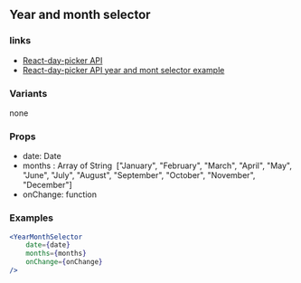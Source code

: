 ## Year and month selector

### links

-   [React-day-picker API](http://react-day-picker.js.org/api/DayPicker)
-   [React-day-picker API year and mont selector example](http://react-day-picker.js.org/examples/elements-year-navigation/)

### Variants

none

### Props

-   date: Date
-   months : Array of String  ["January", "February", "March", "April", "May", "June", "July", "August", "September", "October", "November", "December"]
-   onChange: function

### Examples

```jsx
<YearMonthSelector
    date={date}
    months={months}
    onChange={onChange}
/>
```
